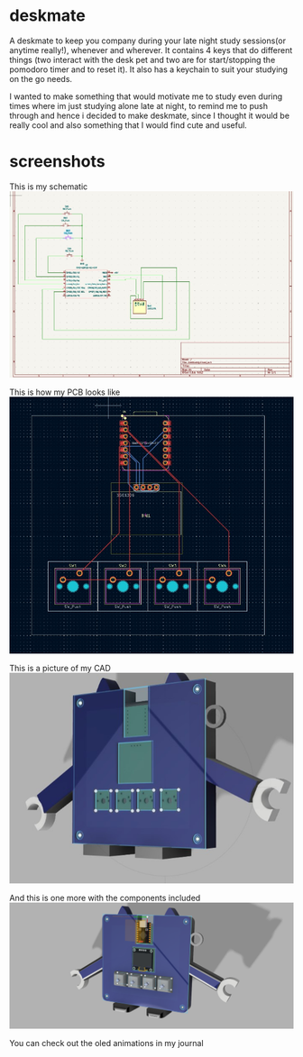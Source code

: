# deskmate
A deskmate to keep you company during your late night study sessions(or anytime really!), whenever and wherever. It contains 4 keys that do different things (two interact with the desk pet and two are for start/stopping the pomodoro timer and to reset it). It also has a keychain to suit your studying on the go needs. 

I wanted to make something that would motivate me to study even during times where im just studying alone late at night, to remind me to push through and hence i decided to make deskmate, since I thought it would be really cool and also something that I would find cute and useful. 

# screenshots 
This is my schematic 
![schematic](https://github.com/Valder077/deskmate/blob/main/img/schematic.jpg?raw=true)

This is how my PCB looks like 
![pcbdesk](https://github.com/Valder077/deskmate/blob/main/img/pcbdesk.jpg?raw=true)

This is a picture of my CAD
![full](https://github.com/Valder077/deskmate/blob/main/img/full.jpg?raw=true)

And this is one more with the components included 
![deskcomponent](https://github.com/Valder077/deskmate/blob/main/img/deskcomponent.png?raw=true)

You can check out the oled animations in my journal